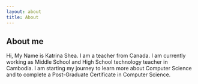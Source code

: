 ```yaml
---
layout: about
title: About
---
```


## About me
Hi, My Name is Katrina Shea. I am a teacher from Canada. I am currently working as Middle School and High School technology teacher in Cambodia. 
I am starting my journey to learn more about Computer Science and to complete a Post-Graduate Certificate in Computer Science. 
